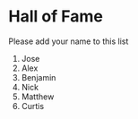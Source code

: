 # Hall of Fame
Please add your name to this list

1. Jose
2. Alex
3. Benjamin
4. Nick
5. Matthew
6. Curtis

